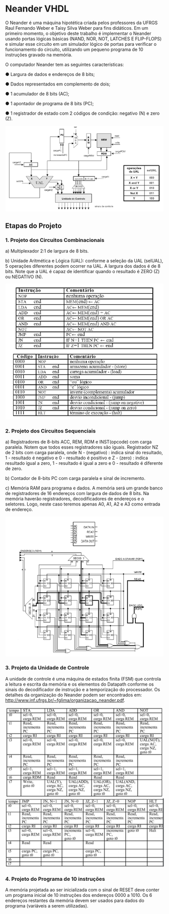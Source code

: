 # Neander VHDL

O Neander é uma máquina hipotética criada pelos professores da UFRGS Raul Fernando Weber e Taisy Silva Weber para fins didáticos. Em um primeiro momento, o objetivo deste trabalho é implementar o Neander usando portas lógicas básicas (NAND, NOR, NOT, LATCHES E FLIP-FLOPS) e simular esse circuito em um simulador lógico de portas para verificar o funcionamento do circuito, utilizando um pequeno programa de 10 instruções gravado na memória.

O computador Neander tem as seguintes características:

● Largura de dados e endereços de 8 bits;

● Dados representados em complemento de dois;

● 1 acumulador de 8 bits (AC);

● 1 apontador de programa de 8 bits (PC);

● 1 registrador de estado com 2 códigos de condição: negativo (N) e zero (Z).

![Diagrama Neander](resources/neander.png?raw=true "Diagrama Neander")

## Etapas do Projeto

### 1. Projeto dos Circuitos Combinacionais

a) Multiplexador 2:1 de largura de 8 bits.

b) Unidade Aritmética e Lógica (UAL): conforme a seleção da UAL (selUAL), 5 operações diferentes podem ocorrer na UAL. A largura dos dados é de 8 bits. Note que a UAL é capaz de identificar quando o resultado é ZERO (Z) ou NEGATIVO (N).

![Instruções](resources/instrucoes.png?raw=true "Instruções")

### 2. Projeto dos Circuitos Sequenciais

a) Registradores de 8-bits ACC, REM, RDM e INST(opcode) com carga paralela. Notem que todos esses registradores são iguais. Registrador NZ de 2 bits com carga paralela, onde N - (negativo) : indica sinal do resultado, 1 - resultado é negativo e 0 - resultado é positivo e Z - (zero) : indica resultado igual a zero, 1 - resultado é igual a zero e 0 - resultado é diferente de zero.

b) Contador de 8-bits PC com carga paralela e sinal de incremento.

c) Memória RAM para programa e dados. A memória será um grande banco de registradores de 16 endereços com largura de dados de 8 bits. Na memória haverão registradores, decodificadores de endereços e o seletores. Logo, neste caso teremos apenas A0, A1, A2 e A3 como entrada de endereço.

![Memória Neander](resources/memoria.png?raw=true "Memória Neander")

### 3. Projeto da Unidade de Controle

A unidade de controle é uma máquina de estados finita (FSM) que controla a leitura e escrita da memória e os elementos do Datapath conforme os sinais do decodificador de instrução e a temporização do processador. Os detalhes da organização do Neander podem ser encontrados em: http://www.inf.ufrgs.br/~fglima/organizacao_neander.pdf.

![Sinais de Controle para STA, LDA, ADD, OR, AND e NOT](resources/estados1.png?raw=true "Sinais de Controle para STA, LDA, ADD, OR, AND e NOT")
![Sinais de Controle para JMP, JN, JZ, NOT e HLT](resources/estados2.png?raw=true "Sinais de Controle para JMP, JN, JZ, NOT e HLT")

### 4. Projeto do Programa de 10 instruções

A memória projetada ao ser inicializada com o sinal de RESET deve conter um programa inicial de 10 instruções dos endereços 0000 a 1010. Os 6 endereços restantes da memória devem ser usados para dados do programa (variáveis a serem utilizadas).
